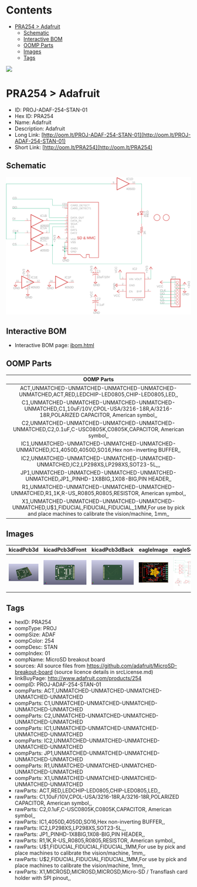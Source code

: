 



Contents
========

* [PRA254 > Adafruit](#pra254--adafruit)
	* [Schematic](#schematic)
	* [Interactive BOM](#interactive-bom)
	* [OOMP Parts](#oomp-parts)
	* [Images](#images)
	* [Tags](#tags)
  
![][im]
# PRA254 > Adafruit

- ID: PROJ-ADAF-254-STAN-01
- Hex ID: PRA254
- Name: Adafruit
- Description: Adafruit
- Long Link: [http://oom.lt/PROJ-ADAF-254-STAN-01](http://oom.lt/PROJ-ADAF-254-STAN-01)
- Short Link: [http://oom.lt/PRA254](http://oom.lt/PRA254)

## Schematic
  
[![schem](eagleSchemImage.png)](eagleSchemImage.png)
## Interactive BOM

- Interactive BOM page: [ibom.html](https://htmlpreview.github.io/?https://github.com/oomlout/oomlout_OOMP_projects/blob/main/PROJ-ADAF-254-STAN-01/kicad/bom/ibom.html)

## OOMP Parts
  

|OOMP Parts|
| :---: |
|ACT,UNMATCHED-UNMATCHED-UNMATCHED-UNMATCHED-UNMATCHED,ACT,RED,LEDCHIP-LED0805,CHIP-LED0805,LED,,|
|C1,UNMATCHED-UNMATCHED-UNMATCHED-UNMATCHED-UNMATCHED,C1,10uF/10V,CPOL-USA/3216-18R,A/3216-18R,POLARIZED CAPACITOR, American symbol,,|
|C2,UNMATCHED-UNMATCHED-UNMATCHED-UNMATCHED-UNMATCHED,C2,0.1uF,C-USC0805K,C0805K,CAPACITOR, American symbol,,|
|IC1,UNMATCHED-UNMATCHED-UNMATCHED-UNMATCHED-UNMATCHED,IC1,4050D,4050D,SO16,Hex non-inverting BUFFER,,|
|IC2,UNMATCHED-UNMATCHED-UNMATCHED-UNMATCHED-UNMATCHED,IC2,LP298XS,LP298XS,SOT23-5L,,,|
|JP1,UNMATCHED-UNMATCHED-UNMATCHED-UNMATCHED-UNMATCHED,JP1,,PINHD-1X8BIG,1X08-BIG,PIN HEADER,,|
|R1,UNMATCHED-UNMATCHED-UNMATCHED-UNMATCHED-UNMATCHED,R1,1K,R-US_R0805,R0805,RESISTOR, American symbol,,|
|X1,UNMATCHED-UNMATCHED-UNMATCHED-UNMATCHED-UNMATCHED,U$1,FIDUCIAL,FIDUCIAL,FIDUCIAL_1MM,For use by pick and place machines to calibrate the vision/machine, 1mm,,|

## Images
  
  

|kicadPcb3d|kicadPcb3dFront|kicadPcb3dBack|eagleImage|eagleSchemImage|
| :---: | :---: | :---: | :---: | :---: |
|[![kicadPcb3d](kicadPcb3d_140.png)](kicadPcb3d.png)|[![kicadPcb3dFront](kicadPcb3dFront_140.png)](kicadPcb3dFront.png)|[![kicadPcb3dBack](kicadPcb3dBack_140.png)](kicadPcb3dBack.png)|[![eagleImage](eagleImage_140.png)](eagleImage.png)|[![eagleSchemImage](eagleSchemImage_140.png)](eagleSchemImage.png)|

## Tags

- hexID: PRA254
- oompType: PROJ
- oompSize: ADAF
- oompColor: 254
- oompDesc: STAN
- oompIndex: 01
- oompName: MicroSD breakout board
- sources: All source files from https://github.com/adafruit/MicroSD-breakout-board (source licence details in srcLicense.md)
- linkBuyPage: http://www.adafruit.com/products/254
- oompID: PROJ-ADAF-254-STAN-01
- oompParts: ACT,UNMATCHED-UNMATCHED-UNMATCHED-UNMATCHED-UNMATCHED
- oompParts: C1,UNMATCHED-UNMATCHED-UNMATCHED-UNMATCHED-UNMATCHED
- oompParts: C2,UNMATCHED-UNMATCHED-UNMATCHED-UNMATCHED-UNMATCHED
- oompParts: IC1,UNMATCHED-UNMATCHED-UNMATCHED-UNMATCHED-UNMATCHED
- oompParts: IC2,UNMATCHED-UNMATCHED-UNMATCHED-UNMATCHED-UNMATCHED
- oompParts: JP1,UNMATCHED-UNMATCHED-UNMATCHED-UNMATCHED-UNMATCHED
- oompParts: R1,UNMATCHED-UNMATCHED-UNMATCHED-UNMATCHED-UNMATCHED
- oompParts: X1,UNMATCHED-UNMATCHED-UNMATCHED-UNMATCHED-UNMATCHED
- rawParts: ACT,RED,LEDCHIP-LED0805,CHIP-LED0805,LED,,
- rawParts: C1,10uF/10V,CPOL-USA/3216-18R,A/3216-18R,POLARIZED CAPACITOR, American symbol,,
- rawParts: C2,0.1uF,C-USC0805K,C0805K,CAPACITOR, American symbol,,
- rawParts: IC1,4050D,4050D,SO16,Hex non-inverting BUFFER,,
- rawParts: IC2,LP298XS,LP298XS,SOT23-5L,,,
- rawParts: JP1,,PINHD-1X8BIG,1X08-BIG,PIN HEADER,,
- rawParts: R1,1K,R-US_R0805,R0805,RESISTOR, American symbol,,
- rawParts: U$1,FIDUCIAL,FIDUCIAL,FIDUCIAL_1MM,For use by pick and place machines to calibrate the vision/machine, 1mm,,
- rawParts: U$2,FIDUCIAL,FIDUCIAL,FIDUCIAL_1MM,For use by pick and place machines to calibrate the vision/machine, 1mm,,
- rawParts: X1,MICROSD,MICROSD,MICROSD,Micro-SD / Transflash card holder with SPI pinout,,



[im]: kicadPcb3d_450.png
